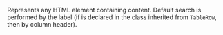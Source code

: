 Represents any HTML element containing content. Default search is performed by the label (if is declared in the class inherited from `TableRow`, then by column header).